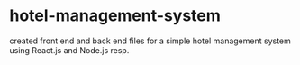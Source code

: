 # hotel-management-system
created front end and back end files for a simple hotel management system using React.js and Node.js resp.
